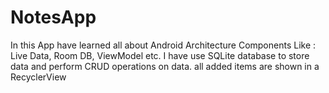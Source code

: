 # NotesApp

In this App have learned all about Android Architecture Components Like : Live Data, Room DB, ViewModel etc.
I have use SQLite database to store data and perform CRUD operations on data.
all added items are shown in a RecyclerView
